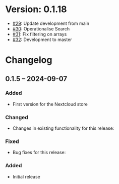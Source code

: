 # Version: 0.1.18

* [#29](https://github.com/ConductionNL/openregister/pull/29): Update development from main
* [#30](https://github.com/ConductionNL/openregister/pull/30): Operationalise Search
* [#31](https://github.com/ConductionNL/openregister/pull/31): Fix filtering on arrays
* [#32](https://github.com/ConductionNL/openregister/pull/32): Development to master


# Changelog

## 0.1.5 – 2024-09-07
### Added
- First version for the Nextcloud store

### Changed
- Changes in existing functionality for this release:

### Fixed
- Bug fixes for this release:

### Added
- Initial release

